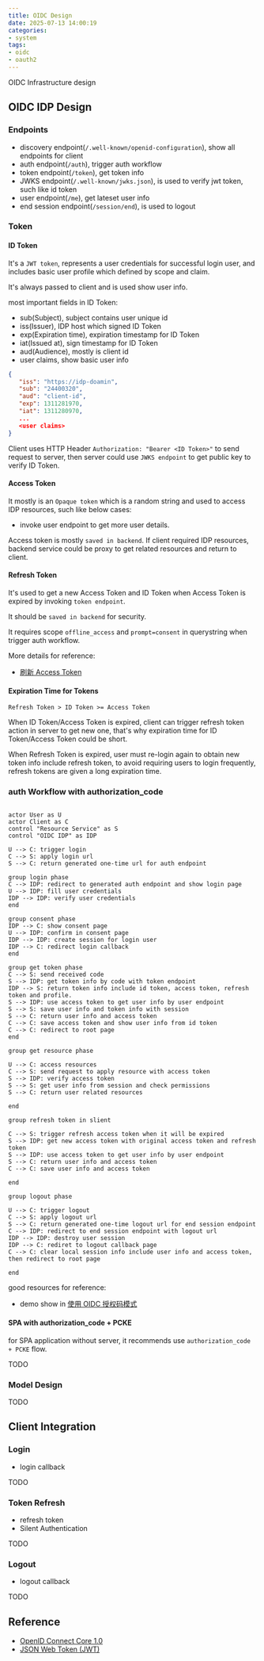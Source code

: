 ```yaml
---
title: OIDC Design
date: 2025-07-13 14:00:19
categories:
- system
tags:
- oidc
- oauth2
---
```


OIDC Infrastructure design

<!--more-->

## OIDC IDP Design

### Endpoints

- discovery endpoint(`/.well-known/openid-configuration`), show all endpoints for client
- auth endpoint(`/auth`), trigger auth workflow
- token endpoint(`/token`), get token info
- JWKS endpoint(`/.well-known/jwks.json`), is used to verify jwt token, such like id token
- user endpoint(`/me`), get lateset user info
- end session endpoint(`/session/end`), is used to logout

### Token

#### ID Token

It's a `JWT token`, represents a user credentials for successful login user,
and includes basic user profile which defined by scope and claim.

It's always passed to client and is used show user info.

most important fields in ID Token:

- sub(Subject), subject contains user unique id
- iss(Issuer), IDP host which signed ID Token
- exp(Expiration time), expiration timestamp for ID Token
- iat(Issued at), sign timestamp for ID Token
- aud(Audience), mostly is client id
- user claims, show basic user info

```json
{
   "iss": "https://idp-doamin",
   "sub": "24400320",
   "aud": "client-id",
   "exp": 1311281970,
   "iat": 1311280970,
   ...
   <user claims>
}
```

Client uses HTTP Header `Authorization: "Bearer <ID Token>"` to send request to server,
then server could use `JWKS endpoint` to get public key to verify ID Token.

#### Access Token

It mostly is an `Opaque token` which is a random string
and used to access IDP resources, such like below cases:

- invoke user endpoint to get more user details.

Access token is mostly `saved in backend`. If client required IDP resources, backend service could be proxy to get related resources and return to client.

#### Refresh Token

It's used to get a new Access Token and ID Token when Access Token is expired by invoking `token endpoint`.

It should be `saved in backend` for security.

It requires scope `offline_access` and `prompt=consent` in querystring when trigger auth workflow.

More details for reference:

- [刷新 Access Token](https://docs.authing.cn/v2/guides/federation/oidc.html#%E5%88%B7%E6%96%B0-access-token)

#### Expiration Time for Tokens

`Refresh Token > ID Token >= Access Token`

When ID Token/Access Token is expired, client can trigger refresh token action in server to get new one,
that's why expiration time for ID Token/Access Token could be short.

When Refresh Token is expired, user must re-login again to obtain new token info include refresh token,
to avoid requiring users to login frequently, refresh tokens are given a long expiration time.

### auth Workflow with authorization_code

```plantuml

actor User as U
actor Client as C
control "Resource Service" as S
control "OIDC IDP" as IDP

U --> C: trigger login
C --> S: apply login url
S --> C: return generated one-time url for auth endpoint

group login phase
C --> IDP: redirect to generated auth endpoint and show login page
U --> IDP: fill user credentials
IDP --> IDP: verify user credentials
end

group consent phase
IDP --> C: show consent page
U --> IDP: confirm in consent page
IDP --> IDP: create session for login user
IDP --> C: redirect login callback
end

group get token phase
C --> S: send received code
S --> IDP: get token info by code with token endpoint
IDP --> S: return token info include id token, access token, refresh token and profile.
S --> IDP: use access token to get user info by user endpoint
S --> S: save user info and token info with session
S --> C: return user info and access token
C --> C: save access token and show user info from id token
C --> C: redirect to root page
end

group get resource phase

U --> C: access resources
C --> S: send request to apply resource with access token
S --> IDP: verify access token
S --> S: get user info from session and check permissions
S --> C: return user related resources

end

group refresh token in slient

C --> S: trigger refresh access token when it will be expired
S --> IDP: get new access token with original access token and refresh token
S --> IDP: use access token to get user info by user endpoint
S --> C: return user info and access token
C --> C: save user info and access token

end

group logout phase

U --> C: trigger logout
C --> S: apply logout url
S --> C: return generated one-time logout url for end session endpoint
C --> IDP: redirect to end session endpoint with logout url
IDP --> IDP: destroy user session
IDP --> C: rediret to logout callback page
C --> C: clear local session info include user info and access token, then redirect to root page

end

```

good resources for reference:

- demo show in [使用 OIDC 授权码模式](https://docs.authing.cn/v2/federation/oidc/authorization-code/?step=0)

#### SPA with authorization_code + PCKE

for SPA application without server, it recommends use `authorization_code + PCKE` flow.

TODO

### Model Design

TODO

## Client Integration

### Login

- login callback

TODO

### Token Refresh

- refresh token
- Silent Authentication

TODO

### Logout

- logout callback

TODO

## Reference

- [OpenID Connect Core 1.0](https://openid.net/specs/openid-connect-core-1_0-final.html)
- [JSON Web Token (JWT)](https://datatracker.ietf.org/doc/html/rfc7519)
